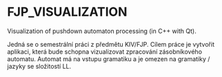 # FJP_VISUALIZATION
Visualization of pushdown automaton processing (in C++ with Qt).

Jedná se o semestrální práci z předmětu KIV/FJP.
Cílem práce je vytvořit aplikaci, která bude schopna vizualizovat zpracování zásobníkového automatu.
Automat má na vstupu gramatiku a je omezen na gramatiky / jazyky se složitostí LL.
